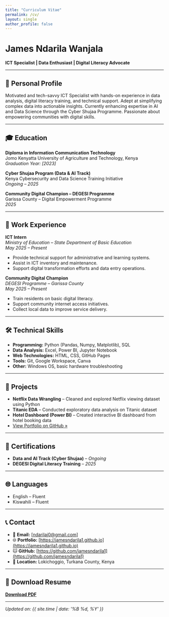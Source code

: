 ```yaml
---
title: "Curriculum Vitae"
permalink: /cv/
layout: single
author_profile: false
---
```


# James Ndarila Wanjala  
**ICT Specialist | Data Enthusiast | Digital Literacy Advocate**

---

## 📄 Personal Profile

Motivated and tech-savvy ICT Specialist with hands-on experience in data analysis, digital literacy training, and technical support. Adept at simplifying complex data into actionable insights. Currently enhancing expertise in AI and Data Science through the Cyber Shujaa Programme. Passionate about empowering communities with digital skills.

---

## 🎓 Education

**Diploma in Information Communication Technology**  
Jomo Kenyatta University of Agriculture and Technology, Kenya  
*Graduation Year: [2023]*

**Cyber Shujaa Program (Data & AI Track)**  
Kenya Cybersecurity and Data Science Training Initiative  
*Ongoing – 2025*

**Community Digital Champion – DEGESI Programme**  
Garissa County – Digital Empowerment Programme  
*2025*

---

## 💼 Work Experience

**ICT Intern**  
*Ministry of Education – State Department of Basic Education*  
*May 2025 – Present*  
- Provide technical support for administrative and learning systems.  
- Assist in ICT inventory and maintenance.  
- Support digital transformation efforts and data entry operations.

**Community Digital Champion**  
*DEGESI Programme – Garissa County*  
*May 2025 – Present*  
- Train residents on basic digital literacy.  
- Support community internet access initiatives.  
- Collect local data to improve service delivery.

---

## 🛠️ Technical Skills

- **Programming:** Python (Pandas, Numpy, Matplotlib), SQL  
- **Data Analysis:** Excel, Power BI, Jupyter Notebook  
- **Web Technologies:** HTML, CSS, GitHub Pages  
- **Tools:** Git, Google Workspace, Canva  
- **Other:** Windows OS, basic hardware troubleshooting

---

## 📂 Projects

- **Netflix Data Wrangling** – Cleaned and explored Netflix viewing dataset using Python  
- **Titanic EDA** – Conducted exploratory data analysis on Titanic dataset  
- **Hotel Dashboard (Power BI)** – Created interactive BI dashboard from hotel booking data  
- [View Portfolio on GitHub »](https://github.com/jamesndarila1)

---

## 📜 Certifications

- **Data and AI Track (Cyber Shujaa)** – *Ongoing*  
- **DEGESI Digital Literacy Training** – *2025*

---

## 🌐 Languages

- English – Fluent  
- Kiswahili – Fluent

---

## 📞 Contact

- 📧 **Email:** [ndarilaj0@gmail.com]  
- 🌐 **Portfolio:** [https://jamesndarila1.github.io](https://jamesndarila1.github.io)  
- 🐱 **GitHub:** [https://github.com/jamesndarila1](https://github.com/jamesndarila1)  
- 📍 **Location:** Lokichoggio, Turkana County, Kenya

---

## 📎 Download Resume

[**Download PDF**](assets/files/James-Ndarila-Resume.pdf)

---

*Updated on: {{ site.time | date: '%B %d, %Y' }}*
